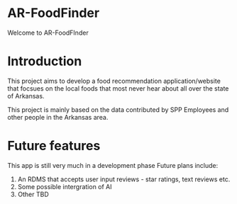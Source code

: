 # AR-FoodFinder

Welcome to AR-FoodFInder

# Introduction
This project aims to develop a food recommendation application/website that focsues on the local foods that most never hear about all over the state of Arkansas.

This project is mainly based on the data contributed by SPP Employees and other people in the Arkansas area.

# Future features

This app is still very much in a development phase
Future plans include:
1. An RDMS that accepts user input reviews - star ratings, text reviews etc.
2. Some possible intergration of AI
3. Other TBD

